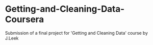 Getting-and-Cleaning-Data-Coursera
==================================

Submission of a final project for 'Getting and Cleaning Data' course by J.Leek
